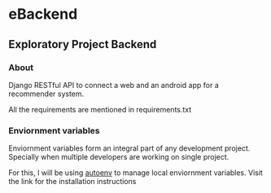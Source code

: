 # eBackend
## Exploratory Project Backend

### About
Django RESTful API to connect a web and an android app for a recommender system.

All the requirements are mentioned in requirements.txt

### Enviornment variables 
Enviornment variables form an integral part of any development project. Specially when multiple developers are working on single project.

For this, I will be using [autoenv](https://github.com/kennethreitz/autoenv) to manage local enviornment variables. Visit the link for the installation instructions